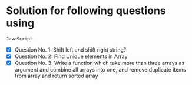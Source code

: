 # Solution for following questions using 
`JavaScript`

- [x] Question No. 1: Shift left and shift right string?
- [x] Question No. 2: Find Unique elements in Array
- [x] Question No. 3: Write a function which take more than three arrays as argument and combine all arrays into one, 
      and remove duplicate items from array and return sorted array
